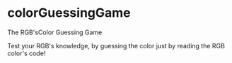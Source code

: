 # colorGuessingGame
The RGB'sColor Guessing Game


Test your RGB's knowledge, by guessing the color just by reading the RGB color's code! 
